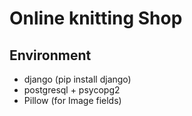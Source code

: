 # Online knitting Shop #

## Environment ##
- django (pip install django)
- postgresql + psycopg2
- Pillow (for Image fields)